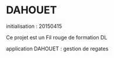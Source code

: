 # DAHOUET

initialisation : 20150415
 
Ce projet est un Fil rouge de formation DL

application DAHOUET : gestion de regates
